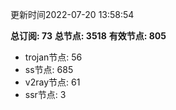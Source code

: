 更新时间2022-07-20 13:58:54

**总订阅: 73**
**总节点: 3518**
**有效节点: 805**
- trojan节点: 56
- ss节点: 685
- v2ray节点: 61
- ssr节点: 3
